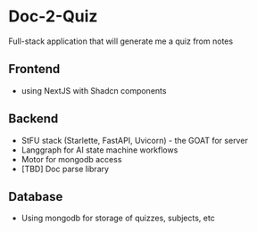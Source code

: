 # Doc-2-Quiz
Full-stack application that will generate me a quiz from notes

## Frontend

- using NextJS with Shadcn components


## Backend

- StFU stack (Starlette, FastAPI, Uvicorn) - the GOAT for server
- Langgraph for AI state machine workflows
- Motor for mongodb access
- [TBD] Doc parse library

## Database
- Using mongodb for storage of quizzes, subjects, etc